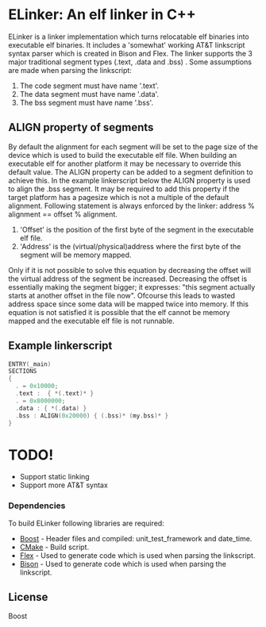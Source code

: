 # ELinker: An elf linker in C++

ELinker is a linker implementation which turns relocatable elf binaries into executable elf binaries.
It includes a 'somewhat' working AT&T linkscript syntax parser which is created in Bison and Flex. The linker supports the 3 major traditional segment types (.text, .data and .bss) . Some assumptions are made when parsing the linkscript:
 1. The code segment must have name '.text'.
 2. The data segment must have name '.data'.
 3. The bss segment must have name '.bss'.
 
 ## ALIGN property of segments
 By default the alignment for each segment will be set to the page size of the device which is used to build the executable elf file.
 When building an executable elf for another platform it may be necessary to override this default value. The ALIGN property can be added to a segment definition to achieve this. In the example linkerscript below the ALIGN property is used to align the .bss segment. It may be required to add this property if the target platform has a pagesize which is not a multiple of the default alignment.
Following statement is always enforced by the linker: address % alignment == offset % alignment. 
1. 'Offset' is the position of the first byte of the segment in the executable elf file. 
2. 'Address' is the (virtual/physical)address where the first byte of the segment will be memory mapped.

Only if it is not possible to solve this equation by decreasing the offset will the virtual address of the segment be increased. Decreasing the offset is essentially making the segment bigger; it expresses: "this segment actually starts at another offset in the file now". Ofcourse this leads to wasted address space since some data will be mapped twice into memory. If this equation is not satisfied it is possible that the elf cannot be memory mapped and the executable elf file is not runnable.
 
## Example linkerscript

```c++
ENTRY(_main)
SECTIONS
{
  . = 0x10000;
  .text :  { *(.text)* }
  . = 0x8000000;
  .data : { *(.data) }
  .bss : ALIGN(0x20000) { (.bss)* (my.bss)* }
}
```

# TODO!
  - Support static linking
  - Support more AT&T syntax

### Dependencies

To build ELinker following libraries are required:

* [Boost] - Header files and compiled: unit_test_framework and date_time.
* [CMake] - Build script.
* [Flex] - Used to generate code which is used when parsing the linkscript.
* [Bison] - Used to generate code which is used when parsing the linkscript.

License
----

Boost


   [Boost]: <http://www.boost.org>
   [CMake]: <https://cmake.org/>
   [Bison]: <https://www.gnu.org/software/bison/>
   [Flex]: <https://www.gnu.org/software/flex/>
